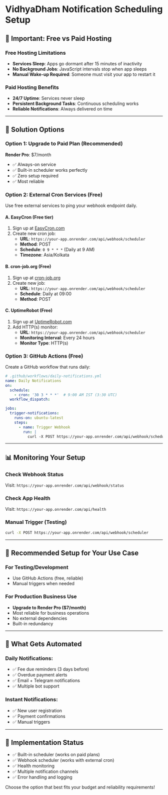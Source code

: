 # VidhyaDham Notification Scheduling Setup

## 🚨 Important: Free vs Paid Hosting

### Free Hosting Limitations
- **Services Sleep**: Apps go dormant after 15 minutes of inactivity
- **No Background Jobs**: JavaScript intervals stop when app sleeps
- **Manual Wake-up Required**: Someone must visit your app to restart it

### Paid Hosting Benefits
- **24/7 Uptime**: Services never sleep
- **Persistent Background Tasks**: Continuous scheduling works
- **Reliable Notifications**: Always delivered on time

---

## 🔧 Solution Options

### Option 1: Upgrade to Paid Plan (Recommended)
**Render Pro**: $7/month
- ✅ Always-on service
- ✅ Built-in scheduler works perfectly
- ✅ Zero setup required
- ✅ Most reliable

### Option 2: External Cron Services (Free)
Use free external services to ping your webhook endpoint daily.

#### A. EasyCron (Free tier)
1. Sign up at [EasyCron.com](https://www.easycron.com)
2. Create new cron job:
   - **URL**: `https://your-app.onrender.com/api/webhook/scheduler`
   - **Method**: POST
   - **Schedule**: `0 9 * * *` (Daily at 9 AM)
   - **Timezone**: Asia/Kolkata

#### B. cron-job.org (Free)
1. Sign up at [cron-job.org](https://cron-job.org)
2. Create new job:
   - **URL**: `https://your-app.onrender.com/api/webhook/scheduler`
   - **Schedule**: Daily at 09:00
   - **Method**: POST

#### C. UptimeRobot (Free)
1. Sign up at [UptimeRobot.com](https://uptimerobot.com)
2. Add HTTP(s) monitor:
   - **URL**: `https://your-app.onrender.com/api/webhook/scheduler`
   - **Monitoring Interval**: Every 24 hours
   - **Monitor Type**: HTTP(s)

### Option 3: GitHub Actions (Free)
Create a GitHub workflow that runs daily:

```yaml
# .github/workflows/daily-notifications.yml
name: Daily Notifications
on:
  schedule:
    - cron: '30 3 * * *'  # 9:00 AM IST (3:30 UTC)
  workflow_dispatch:

jobs:
  trigger-notifications:
    runs-on: ubuntu-latest
    steps:
      - name: Trigger Webhook
        run: |
          curl -X POST https://your-app.onrender.com/api/webhook/scheduler
```

---

## 📊 Monitoring Your Setup

### Check Webhook Status
Visit: `https://your-app.onrender.com/api/webhook/status`

### Check App Health
Visit: `https://your-app.onrender.com/api/health`

### Manual Trigger (Testing)
```bash
curl -X POST https://your-app.onrender.com/api/webhook/scheduler
```

---

## 🎯 Recommended Setup for Your Use Case

### For Testing/Development
- Use GitHub Actions (free, reliable)
- Manual triggers when needed

### For Production Business Use
- **Upgrade to Render Pro ($7/month)**
- Most reliable for business operations
- No external dependencies
- Built-in redundancy

---

## 📱 What Gets Automated

### Daily Notifications:
- ✅ Fee due reminders (3 days before)
- ✅ Overdue payment alerts
- ✅ Email + Telegram notifications
- ✅ Multiple bot support

### Instant Notifications:
- ✅ New user registration
- ✅ Payment confirmations
- ✅ Manual triggers

---

## 🔧 Implementation Status

- ✅ Built-in scheduler (works on paid plans)
- ✅ Webhook scheduler (works with external cron)
- ✅ Health monitoring
- ✅ Multiple notification channels
- ✅ Error handling and logging

Choose the option that best fits your budget and reliability requirements!
